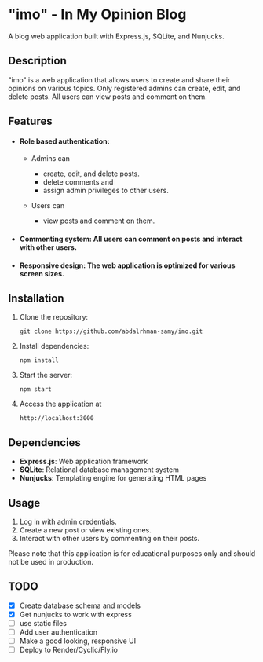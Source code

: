 # "imo" - In My Opinion Blog

A blog web application built with Express.js, SQLite, and Nunjucks.

## Description

"imo" is a web application that allows users to create and share their opinions on various topics. Only registered admins can create, edit, and delete posts. All users can view posts and comment on them.

## Features

- #### Role based authentication: 
  - Admins can 
    - create, edit, and delete posts. 
    - delete comments and 
    - assign admin privileges to other users.
  
  - Users can 
    - view posts and comment on them.

- #### Commenting system: All users can comment on posts and interact with other users.
- #### Responsive design: The web application is optimized for various screen sizes.

## Installation

1. Clone the repository: 
   
   `git clone https://github.com/abdalrhman-samy/imo.git`
2. Install dependencies:
   
   `npm install`
3. Start the server:
   
   `npm start`
4. Access the application at 
   
   `http://localhost:3000`

## Dependencies

- **Express.js**: Web application framework
- **SQLite**: Relational database management system
- **Nunjucks**: Templating engine for generating HTML pages

## Usage

1. Log in with admin credentials.
2. Create a new post or view existing ones.
3. Interact with other users by commenting on their posts.

Please note that this application is for educational purposes only and should not be used in production.

## TODO
- [x] Create database schema and models
- [x] Get nunjucks to work with express
- [ ] use static files
- [ ] Add user authentication
- [ ] Make a good looking, responsive UI
- [ ] Deploy to Render/Cyclic/Fly.io